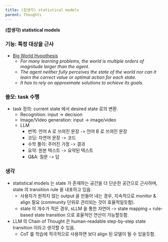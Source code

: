 ```yaml
---
title: (잡생각) statistical models
parent: Thoughts
---
```


**(잡생각) statistical models**

### 기능: 특정 대상을 근사
- [Big World Hypothesis](https://openreview.net/pdf?id=Sv7DazuCn8)
    - *For many learning problems, the world is multiple orders of magnitude larger than the agent.*
    - *The agent neither fully perceives the state of the world nor can it learn the correct value or optimal action for each state.*
    - *It has to rely on approximate solutions to achieve its goals.*
    
### 쓸모: task 수행
- task 정의: current state 에서 desired state 로의 변환.
    - Recognition: input -> decision
    - Image/Video generation: input -> image/video
    - LLM
        - 번역: 언어 A 로 쓰여진 문장 -> 언어 B 로 쓰여진 문장
        - 코딩: 자연어 문장 -> 코드
        - 수학 풀이: 주어진 가정 -> 결과
        - 요약: 원본 텍스트 -> 요약된 텍스트
        - Q&A: 질문 -> 답

        
### 생각
- statistical models 는 state 가 존재하는 공간을 더 단순한 공간으로 근사하며, state 의 transition rule 을 내포하고 있음.
   - 사용자가 원하지 않는 output 을 만들어 내는 경우, 지속적으로 monitor & align 필요 (community 단위로 관리되는 것이 효율적일듯함).
   - state 의 개수가 적은 경우, sLLM 을 통한 자연어 -> state mapping + rule-based state transition 으로 효율적인 연산이 가능할듯함.
- LLM 의 Chain of Thought 은 human-readable step-by-step state transition 이라고 생각할 수 있음.
   - CoT 를 학습에 적극적으로 사용하면 보다 align 된 모델이 될 수 있을듯함.
   